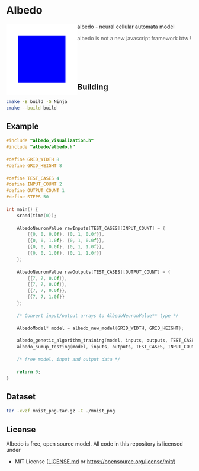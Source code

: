 # Albedo

<img align="left" src="https://github.com/Maksasj/albedo/blob/master/logo.gif" width="192px">

albedo - neural cellular automata model

> albedo is not a new javascript framework btw !

<br>
<br>
<br>
<br>

## Building
```bash
cmake -B build -G Ninja     
cmake --build build
```

## Example
```c
#include "albedo_visualization.h"
#include "albedo/albedo.h"

#define GRID_WIDTH 8
#define GRID_HEIGHT 8

#define TEST_CASES 4
#define INPUT_COUNT 2
#define OUTPUT_COUNT 1
#define STEPS 50

int main() {
    srand(time(0));

    AlbedoNeuronValue rawInputs[TEST_CASES][INPUT_COUNT] = {
        {{0, 0, 0.0f}, {0, 1, 0.0f}},
        {{0, 0, 1.0f}, {0, 1, 0.0f}},
        {{0, 0, 0.0f}, {0, 1, 1.0f}},
        {{0, 0, 1.0f}, {0, 1, 1.0f}}
    };

    AlbedoNeuronValue rawOutputs[TEST_CASES][OUTPUT_COUNT] = {
        {{7, 7, 0.0f}},
        {{7, 7, 0.0f}},
        {{7, 7, 0.0f}},
        {{7, 7, 1.0f}}
    };

    /* Convert input/output arrays to AlbedoNeuronValue** type */

    AlbedoModel* model = albedo_new_model(GRID_WIDTH, GRID_HEIGHT);

    albedo_genetic_algorithm_training(model, inputs, outputs, TEST_CASES, INPUT_COUNT, OUTPUT_COUNT, 0.004, STEPS);
    albedo_sumup_testing(model, inputs, outputs, TEST_CASES, INPUT_COUNT, OUTPUT_COUNT, STEPS);

    /* free model, input and output data */

    return 0;
}
```

## Dataset
```bash
tar -xvzf mnist_png.tar.gz -C ./mnist_png
```

## License
Albedo is free, open source model. All code in this repository is licensed under
- MIT License ([LICENSE.md](https://github.com/Maksasj/albedo/blob/master/LICENSE.md) or https://opensource.org/license/mit/)
